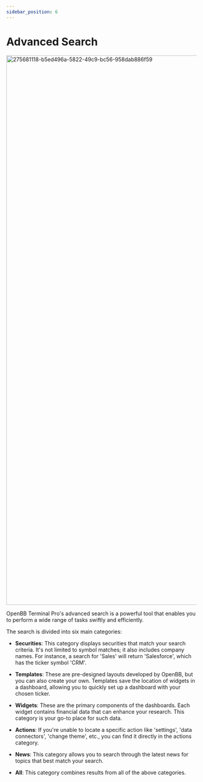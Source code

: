 ```yaml
---
sidebar_position: 6
---
```


# Advanced Search

<img width="1455" alt="275681118-b5ed496a-5822-49c9-bc56-958dab886f59" src="https://github.com/OpenBB-finance/OpenBBTerminal/assets/25267873/b10a013f-ad07-4ea6-ac55-17236b249bb2">

OpenBB Terminal Pro's advanced search is a powerful tool that enables you to perform a wide range of tasks swiftly and efficiently.

The search is divided into six main categories:

* **Securities**: This category displays securities that match your search criteria. It's not limited to symbol matches; it also includes company names. For instance, a search for 'Sales' will return 'Salesforce', which has the ticker symbol 'CRM'.

* **Templates**: These are pre-designed layouts developed by OpenBB, but you can also create your own. Templates save the location of widgets in a dashboard, allowing you to quickly set up a dashboard with your chosen ticker.

* **Widgets**: These are the primary components of the dashboards. Each widget contains financial data that can enhance your research. This category is your go-to place for such data.

* **Actions**: If you're unable to locate a specific action like 'settings', 'data connectors', 'change theme', etc., you can find it directly in the actions category.

* **News**: This category allows you to search through the latest news for topics that best match your search.

* **All**: This category combines results from all of the above categories.

